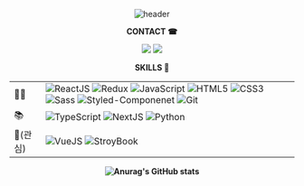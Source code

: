 <!--
**vnfdusdl/vnfdusdl** is a ✨ _special_ ✨ repository because its `README.md` (this file) appears on your GitHub profile.

Here are some ideas to get you started:

- 🔭 I’m currently working on ...
- 🌱 I’m currently learning ...
- 👯 I’m looking to collaborate on ...
- 🤔 I’m looking for help with ...
- 💬 Ask me about ...
- 📫 How to reach me: ...
- 😄 Pronouns: ...
- ⚡ Fun fact: ...
-->

<!-- 헤더 -->
<div align=center> 
  
  ![header](https://capsule-render.vercel.app/api?type=waving&color=auto&height=200&section=header&text=Read%20me,%20choyeon!&fontSize=70) 
  
</div>
  

  <div align=center>
   <b> CONTACT ☎<b>
   <p>
      <a href="https://choyeon-dev.tistory.com/"><img src="https://img.shields.io/badge/Tistory-000000?style=flat-square&logo=Tistory&logoColor=white"/></a>
     <a href="mailto:vnfdusdl@gmail.com"><img src="https://img.shields.io/badge/Gmail-EA4335?style=flat-square&logo=Gmail&logoColor=white"/></a>
   </p>
     </div>
     
     
<div align=center>
  <b> SKILLS 🎨</b>
  <table>
    <tbody>
        <tr>
            <td>👩‍💻</td>
            <td>
                <img alt='ReactJS' src="https://img.shields.io/badge/React-61DAFB?style=flat-square&logo=React&logoColor=white"/>
                <img alt='Redux' src="https://img.shields.io/badge/Redux-764ABC?style=flat-square&logo=Redux&logoColor=white"/>
                <img alt='JavaScript' src="https://img.shields.io/badge/JavaScript-F7DF1E?style=flat-square&logo=JavaScript&logoColor=white"/>
                <img alt='HTML5' src="https://img.shields.io/badge/HTML5-E34F26?style=flat-square&logo=HTML5&logoColor=white"/>
                <img alt='CSS3' src="https://img.shields.io/badge/CSS3-1572B6?style=flat-square&logo=CSS3&logoColor=white"/>
                <img alt='Sass' src="https://img.shields.io/badge/Sass-CC6699?style=flat-square&logo=Sass&logoColor=white"/>
                <img alt='Styled-Componenet' src="https://img.shields.io/badge/styled-components-DB7093?style=flat-square&logo=styled-components&logoColor=white"/>
               <img alt='Git' src="https://img.shields.io/badge/Git-F05032?style=flat-square&logo=Git&logoColor=white"/>
            </td>
        </tr>
        <tr>
            <td>📚</td>
            <td>
               <img alt='TypeScript' src="https://img.shields.io/badge/typescript-%23007ACC.svg?style=flat&logo=typescript&logoColor=white"/>
               <img alt='NextJS' src="https://img.shields.io/badge/Next-black?style=flat&logo=next.js&logoColor=white"/>
               <img alt='Python' src="https://img.shields.io/badge/python-3670A0?style=flat&logo=python&logoColor=ffdd54"/>
            </td>
        </tr>
        <tr>
            <td>👀(관심)</td>
            <td>
                <img alt='VueJS' src="https://img.shields.io/badge/vuejs-%2335495e.svg?style=flat&logo=vuedotjs&logoColor=%234FC08D"/>
              <img alt="StroyBook" src="https://img.shields.io/badge/Storybook-FF4785?style=flat&logo=python&logoColor=ffdd54"/>
            </td>
        </tr>
    </tbody>
  </table>
</div>
     

<div align=center>
  
![Anurag's GitHub stats](https://github-readme-stats.vercel.app/api?username=vnfdusdl&show_icons=true&theme=dracula)
  
</div>

